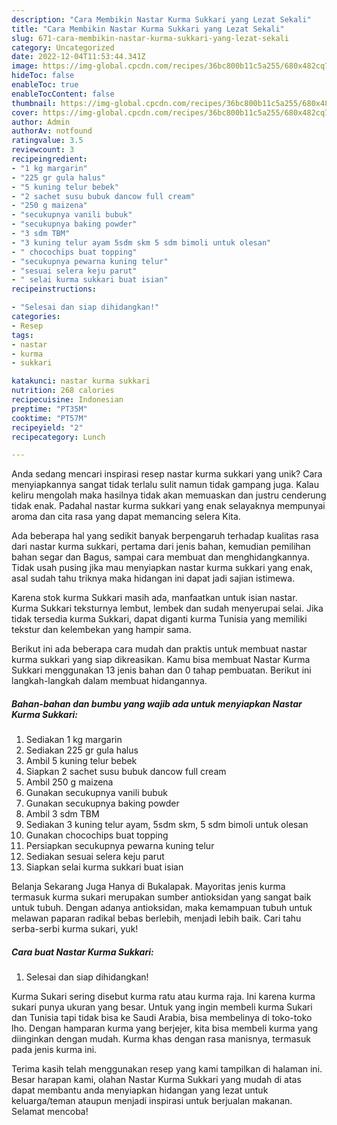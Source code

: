 ```yaml
---
description: "Cara Membikin Nastar Kurma Sukkari yang Lezat Sekali"
title: "Cara Membikin Nastar Kurma Sukkari yang Lezat Sekali"
slug: 671-cara-membikin-nastar-kurma-sukkari-yang-lezat-sekali
category: Uncategorized
date: 2022-12-04T11:53:44.341Z
image: https://img-global.cpcdn.com/recipes/36bc800b11c5a255/680x482cq70/nastar-kurma-sukkari-foto-resep-utama.jpg
hideToc: false
enableToc: true
enableTocContent: false
thumbnail: https://img-global.cpcdn.com/recipes/36bc800b11c5a255/680x482cq70/nastar-kurma-sukkari-foto-resep-utama.jpg
cover: https://img-global.cpcdn.com/recipes/36bc800b11c5a255/680x482cq70/nastar-kurma-sukkari-foto-resep-utama.jpg
author: Admin
authorAv: notfound
ratingvalue: 3.5
reviewcount: 3
recipeingredient:
- "1 kg margarin"
- "225 gr gula halus"
- "5 kuning telur bebek"
- "2 sachet susu bubuk dancow full cream"
- "250 g maizena"
- "secukupnya vanili bubuk"
- "secukupnya baking powder"
- "3 sdm TBM"
- "3 kuning telur ayam 5sdm skm 5 sdm bimoli untuk olesan"
- " chocochips buat topping"
- "secukupnya pewarna kuning telur"
- "sesuai selera keju parut"
- " selai kurma sukkari buat isian"
recipeinstructions:

- "Selesai dan siap dihidangkan!"
categories:
- Resep
tags:
- nastar
- kurma
- sukkari

katakunci: nastar kurma sukkari 
nutrition: 268 calories
recipecuisine: Indonesian
preptime: "PT35M"
cooktime: "PT57M"
recipeyield: "2"
recipecategory: Lunch

---
```





Anda sedang mencari inspirasi resep nastar kurma sukkari yang unik? Cara menyiapkannya sangat tidak terlalu sulit namun tidak gampang juga. Kalau keliru mengolah maka hasilnya tidak akan memuaskan dan justru cenderung tidak enak. Padahal nastar kurma sukkari yang enak selayaknya mempunyai aroma dan cita rasa yang dapat memancing selera Kita.





Ada beberapa hal yang sedikit banyak berpengaruh terhadap kualitas rasa dari nastar kurma sukkari, pertama dari jenis bahan, kemudian pemilihan bahan segar dan Bagus, sampai cara membuat dan menghidangkannya. Tidak usah pusing jika mau menyiapkan nastar kurma sukkari yang enak,      asal sudah tahu triknya maka hidangan ini dapat jadi sajian istimewa.














Karena stok kurma Sukkari masih ada, manfaatkan untuk isian nastar. Kurma Sukkari teksturnya lembut, lembek dan sudah menyerupai selai. Jika tidak tersedia kurma Sukkari, dapat diganti kurma Tunisia yang memiliki tekstur dan kelembekan yang hampir sama.






Berikut ini ada beberapa cara mudah dan praktis untuk membuat nastar kurma sukkari yang siap dikreasikan. Kamu bisa membuat Nastar Kurma Sukkari menggunakan 13 jenis bahan dan 0 tahap pembuatan. Berikut ini langkah-langkah dalam membuat hidangannya.

<!--inarticleads1-->

##### Bahan-bahan dan bumbu yang wajib ada untuk menyiapkan Nastar Kurma Sukkari:

1. Sediakan 1 kg margarin
1. Sediakan 225 gr gula halus
1. Ambil 5 kuning telur bebek
1. Siapkan 2 sachet susu bubuk dancow full cream
1. Ambil 250 g maizena
1. Gunakan secukupnya vanili bubuk
1. Gunakan secukupnya baking powder
1. Ambil 3 sdm TBM
1. Sediakan 3 kuning telur ayam, 5sdm skm, 5 sdm bimoli untuk olesan
1. Gunakan  chocochips buat topping
1. Persiapkan secukupnya pewarna kuning telur
1. Sediakan sesuai selera keju parut
1. Siapkan  selai kurma sukkari buat isian


Belanja Sekarang Juga Hanya di Bukalapak. Mayoritas jenis kurma termasuk kurma sukari merupakan sumber antioksidan yang sangat baik untuk tubuh. Dengan adanya antioksidan, maka kemampuan tubuh untuk melawan paparan radikal bebas berlebih, menjadi lebih baik. Cari tahu serba-serbi kurma sukari, yuk! 

<!--inarticleads2-->

##### Cara buat Nastar Kurma Sukkari:


1. Selesai dan siap dihidangkan!

Kurma Sukari sering disebut kurma ratu atau kurma raja. Ini karena kurma sukari punya ukuran yang besar. Untuk yang ingin membeli kurma Sukari dan Tunisia tapi tidak bisa ke Saudi Arabia, bisa membelinya di toko-toko lho. Dengan hamparan kurma yang berjejer, kita bisa membeli kurma yang diinginkan dengan mudah. Kurma khas dengan rasa manisnya, termasuk pada jenis kurma ini. 

Terima kasih telah menggunakan resep yang kami tampilkan di halaman ini. Besar harapan kami, olahan Nastar Kurma Sukkari yang mudah di atas dapat membantu anda menyiapkan hidangan yang lezat untuk keluarga/teman ataupun menjadi inspirasi untuk berjualan makanan. Selamat mencoba!
